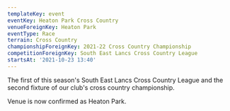 ```yaml
---
templateKey: event
eventKey: Heaton Park Cross Country
venueForeignKey: Heaton Park
eventType: Race
terrain: Cross Country
championshipForeignKey: 2021-22 Cross Country Championship
competitionForeignKey: South East Lancs Cross Country League
startsAt: '2021-10-23 13:40'
---
```

The first of this season's South East Lancs Cross Country League and
the second fixture of our club's cross country championship. 

Venue is now confirmed as Heaton Park.
